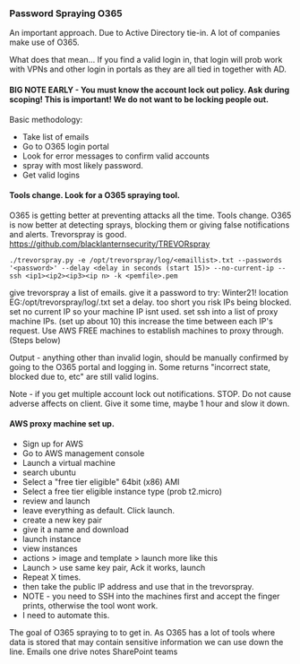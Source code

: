 ### Password Spraying O365

An important approach. Due to Active Directory tie-in. A lot of companies make use of O365.

What does that mean... If you find a valid login in, that login will prob work with VPNs and other login in portals as they are all tied in together with AD.

#### BIG NOTE EARLY - You must know the account lock out policy. Ask during scoping! This is important! We do not want to be locking people out.

Basic methodology:

- Take list of emails
- Go to O365 login portal
- Look for error messages to confirm valid accounts
- spray with most likely password.
- Get valid logins

#### Tools change. Look for a O365 spraying tool.
O365 is getting better at preventing attacks all the time. Tools change.
O365 is now better at detecting sprays, blocking them or giving false notifications and alerts.
Trevorspray is good. 
https://github.com/blacklanternsecurity/TREVORspray

```
./trevorspray.py -e /opt/trevorspray/log/<emaillist>.txt --passwords '<password>' --delay <delay in seconds (start 15)> --no-current-ip --ssh <ip1><ip2><ip3><ip n> -k <pemfile>.pem
```

give trevorspray a list of emails.
give it a password to try: Winter21! location EG:/opt/trevorspray/log/<emaillist>.txt
set a delay. too short you risk IPs being blocked.
set no current IP so your machine IP isnt used.
set ssh into a list of proxy machine IPs. (set up about 10) this increase the time between each IP's request.
Use AWS FREE machines to establish machines to proxy through. (Steps below)

Output - anything other than invalid login, should be manually confirmed by going to the O365 portal and logging in. Some returns "incorrect state, blocked due to, etc" are still valid logins.

Note - if you get multiple account lock out notifications. STOP.  Do not cause adverse affects on client. Give it some time, maybe 1 hour and slow it down.

#### AWS proxy machine set up.

- Sign up for AWS
- Go to AWS management console
- Launch a virtual machine
- search ubuntu
- Select a "free tier eligible" 64bit (x86) AMI
- Select a free tier eligible instance type (prob t2.micro)
- review and launch
- leave everything as default. Click launch.
- create a new key pair
- give it a name <name> and download
- launch instance
- view instances
- actions > image and template > launch more like this
- Launch > use same key pair, Ack it works, launch
- Repeat X times.
- then take the public IP address and use that in the trevorspray.
- NOTE - you need to SSH into the machines first and accept the finger prints, otherwise the tool wont work.
- I need to automate this.

The goal of O365 spraying to to get in. As O365 has a lot of tools where data is stored that may contain sensitive information we can use down the line. 
Emails
one drive
notes
SharePoint
teams
